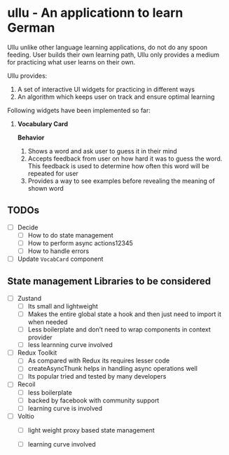 # ullu - An applicationn to learn German

Ullu unlike other language learning applications, do not do any spoon feeding.
User builds their own learning path, Ullu only provides a medium for practicing
what user learns on their own.

Ullu provides:
1. A set of interactive UI widgets for practicing in different ways
2. An algorithm which keeps user on track and ensure optimal learning

Following widgets have been implemented so far:

1. **Vocabulary Card**

    **Behavior**
    1. Shows a word and ask user to guess it in their mind
    2. Accepts feedback from user on how hard it was to guess the word. This
       feedback is used to determine how often this word will be repeated for
       user
    3. Provides a way to see examples before revealing the meaning of shown word

## TODOs
- [ ] Decide
    - [ ] How to do state management
    - [ ] How to perform async actions12345
    - [ ] How to handle errors
- [ ] Update `VocabCard` component

## State management Libraries to be considered

- [ ] Zustand
    - [ ] Its small and lightweight
    - [ ] Makes the entire global state a hook and then just need to import it when needed
    - [ ] Less boilerplate and don’t need to wrap components in context provider
    - [ ] less learnning curve involved

- [ ] Redux Toolkit
    - [ ] As compared with Redux its requires lesser code
    - [ ] createAsyncThunk helps in handling async operations well 
    - [ ] Its popular tried and tested by many developers

- [ ] Recoil
    - [ ] less boilerplate
    - [ ] backed by facebook with community support
    - [ ] learning curve is involved

- [ ] Voltio
    - [ ] light weight proxy based state management
    - [ ] learning curve involved

